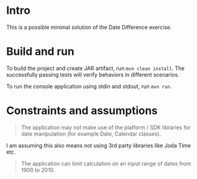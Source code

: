 # Intro

This is a possible minimal solution of the Date Difference exercise.

# Build and run

To build the project and create JAR artifact, run `mvn clean install`.
The successfully passing tests will verify behaviors in different scenarios.

To run the console application using stdin and stdout, run `mvn run`.

# Constraints and assumptions

> The application may not make use of the platform / SDK libraries for date manipulation
> (for example Date, Calendar classes).

I am assuming this also means not using 3rd party libraries like Joda Time etc.

> The application can limit calculation on an input range of dates from 1900 to 2010.
